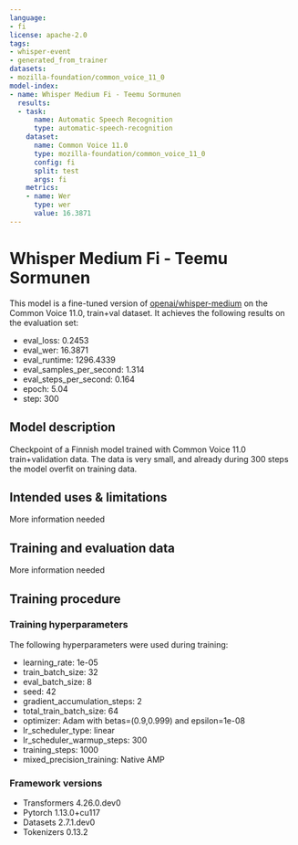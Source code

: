 ```yaml
---
language:
- fi
license: apache-2.0
tags:
- whisper-event
- generated_from_trainer
datasets:
- mozilla-foundation/common_voice_11_0
model-index:
- name: Whisper Medium Fi - Teemu Sormunen
  results:
  - task:
      name: Automatic Speech Recognition
      type: automatic-speech-recognition
    dataset:
      name: Common Voice 11.0
      type: mozilla-foundation/common_voice_11_0
      config: fi
      split: test
      args: fi
    metrics:
    - name: Wer
      type: wer
      value: 16.3871
---
```


<!-- This model card has been generated automatically according to the information the Trainer had access to. You
should probably proofread and complete it, then remove this comment. -->

# Whisper Medium Fi - Teemu Sormunen

This model is a fine-tuned version of [openai/whisper-medium](https://huggingface.co/openai/whisper-medium) on the Common Voice 11.0, train+val dataset.
It achieves the following results on the evaluation set:
- eval_loss: 0.2453
- eval_wer: 16.3871
- eval_runtime: 1296.4339
- eval_samples_per_second: 1.314
- eval_steps_per_second: 0.164
- epoch: 5.04
- step: 300

## Model description

Checkpoint of a Finnish model trained with Common Voice 11.0 train+validation data. The data is very small, and already during 300 steps the model overfit on training data.


## Intended uses & limitations

More information needed

## Training and evaluation data

More information needed

## Training procedure

### Training hyperparameters

The following hyperparameters were used during training:
- learning_rate: 1e-05
- train_batch_size: 32
- eval_batch_size: 8
- seed: 42
- gradient_accumulation_steps: 2
- total_train_batch_size: 64
- optimizer: Adam with betas=(0.9,0.999) and epsilon=1e-08
- lr_scheduler_type: linear
- lr_scheduler_warmup_steps: 300
- training_steps: 1000
- mixed_precision_training: Native AMP

### Framework versions

- Transformers 4.26.0.dev0
- Pytorch 1.13.0+cu117
- Datasets 2.7.1.dev0
- Tokenizers 0.13.2
